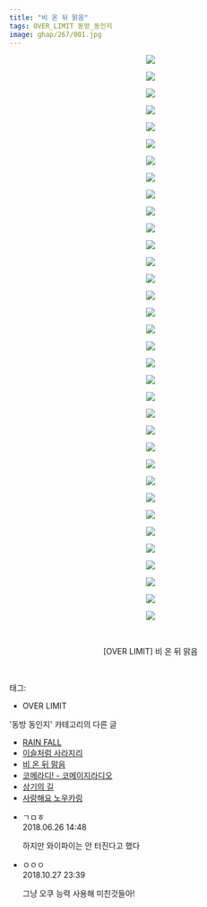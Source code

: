 ```yaml
---
title: "비 온 뒤 맑음"
tags: OVER_LIMIT 동방_동인지
image: ghap/267/001.jpg
---
```

<div class="article">
<p style="text-align: center; clear: none; float: none;"><img src="{{ site.nasurl }}/ghap/267/001.jpg"/></p>
<p style="text-align: center; clear: none; float: none;"><img src="{{ site.nasurl }}/ghap/267/002.jpg"/></p>
<p style="text-align: center; clear: none; float: none;"><img src="{{ site.nasurl }}/ghap/267/003.jpg"/></p>
<p style="text-align: center; clear: none; float: none;"><img src="{{ site.nasurl }}/ghap/267/004.jpg"/></p>
<p style="text-align: center; clear: none; float: none;"><img src="{{ site.nasurl }}/ghap/267/005.jpg"/></p>
<p style="text-align: center; clear: none; float: none;"><img src="{{ site.nasurl }}/ghap/267/006.jpg"/></p>
<p style="text-align: center; clear: none; float: none;"><img src="{{ site.nasurl }}/ghap/267/007.jpg"/></p>
<p style="text-align: center; clear: none; float: none;"><img src="{{ site.nasurl }}/ghap/267/008.jpg"/></p>
<p style="text-align: center; clear: none; float: none;"><img src="{{ site.nasurl }}/ghap/267/009.jpg"/></p>
<p style="text-align: center; clear: none; float: none;"><img src="{{ site.nasurl }}/ghap/267/010.jpg"/></p>
<p style="text-align: center; clear: none; float: none;"><img src="{{ site.nasurl }}/ghap/267/011.jpg"/></p>
<p style="text-align: center; clear: none; float: none;"><img src="{{ site.nasurl }}/ghap/267/012.jpg"/></p>
<p style="text-align: center; clear: none; float: none;"><img src="{{ site.nasurl }}/ghap/267/013.jpg"/></p>
<p style="text-align: center; clear: none; float: none;"><img src="{{ site.nasurl }}/ghap/267/014.jpg"/></p>
<p style="text-align: center; clear: none; float: none;"><img src="{{ site.nasurl }}/ghap/267/015.jpg"/></p>
<p style="text-align: center; clear: none; float: none;"><img src="{{ site.nasurl }}/ghap/267/016.jpg"/></p>
<p style="text-align: center; clear: none; float: none;"><img src="{{ site.nasurl }}/ghap/267/017.jpg"/></p>
<p style="text-align: center; clear: none; float: none;"><img src="{{ site.nasurl }}/ghap/267/018.jpg"/></p>
<p style="text-align: center; clear: none; float: none;"><img src="{{ site.nasurl }}/ghap/267/019.jpg"/></p>
<p style="text-align: center; clear: none; float: none;"><img src="{{ site.nasurl }}/ghap/267/020.jpg"/></p>
<p style="text-align: center; clear: none; float: none;"><img src="{{ site.nasurl }}/ghap/267/021.jpg"/></p>
<p style="text-align: center; clear: none; float: none;"><img src="{{ site.nasurl }}/ghap/267/022.jpg"/></p>
<p style="text-align: center; clear: none; float: none;"><img src="{{ site.nasurl }}/ghap/267/023.jpg"/></p>
<p style="text-align: center; clear: none; float: none;"><img src="{{ site.nasurl }}/ghap/267/024.jpg"/></p>
<p style="text-align: center; clear: none; float: none;"><img src="{{ site.nasurl }}/ghap/267/025.jpg"/></p>
<p style="text-align: center; clear: none; float: none;"><img src="{{ site.nasurl }}/ghap/267/026.jpg"/></p>
<p style="text-align: center; clear: none; float: none;"><img src="{{ site.nasurl }}/ghap/267/027.jpg"/></p>
<p style="text-align: center; clear: none; float: none;"><img src="{{ site.nasurl }}/ghap/267/028.jpg"/></p>
<p style="text-align: center; clear: none; float: none;"><img src="{{ site.nasurl }}/ghap/267/029.jpg"/></p>
<p style="text-align: center; clear: none; float: none;"><img src="{{ site.nasurl }}/ghap/267/030.jpg"/></p>
<p style="text-align: center; clear: none; float: none;"><img src="{{ site.nasurl }}/ghap/267/031.jpg"/></p>
<p style="text-align: center; clear: none; float: none;"><img src="{{ site.nasurl }}/ghap/267/032.jpg"/></p>
<p style="text-align: center; clear: none; float: none;"><img src="{{ site.nasurl }}/ghap/267/033.jpg"/></p>
<p style="text-align: center; clear: none; float: none;"><img src="{{ site.nasurl }}/ghap/267/034.jpg"/></p>
<p style="text-align: center; clear: none; float: none;"><br/></p>
<p style="text-align: center; clear: none; float: none;">[OVER LIMIT] 비 온 뒤 맑음</p>
<p><br/></p>
</div><div class="tagTrail">
<p>태그: </p>
<ul>
<li>OVER LIMIT</li>
</ul>
</div><div class="another">
<p>'동방 동인지' 카테고리의 다른 글</p>
<ul>
<li><a href="/2016-06-19-ghap_269">RAIN FALL</a></li>
<li><a href="/2016-06-19-ghap_268">이슬처럼 사라지리</a></li>
<li><a href="/2016-06-19-ghap_267">비 온 뒤 맑음</a></li>
<li><a href="/2016-06-19-ghap_266">코메라디! - 코메이지라디오</a></li>
<li><a href="/2016-06-19-ghap_265">상기의 길</a></li>
<li><a href="/2016-06-19-ghap_264">사랑해요 노우카링</a></li>
</ul>
</div><div class="cb_module cb_fluid">
<div class="cb_wrt cb_profile">
<div class="comment">
<ul>
<li class="cb_thumb_off" id="comment15277008">
<div class="cb_comment_area">
<div class="cb_info_area">
<div class="cb_section">
<span class="cb_nick_name">ㄱㅁㅎ</span>
</div>
<div class="cb_section">
<span class="cb_date">2018.06.26 14:48 </span>
</div>
</div>
<div class="cb_dsc_comment">
<p class="cb_dsc">
											하지만 와이파이는 안 터진다고 했다
										</p>
</div>
</div></li>
<li class="cb_thumb_off" id="comment15363657">
<div class="cb_comment_area">
<div class="cb_info_area">
<div class="cb_section">
<span class="cb_nick_name">ㅇㅇㅇ</span>
</div>
<div class="cb_section">
<span class="cb_date">2018.10.27 23:39 </span>
</div>
</div>
<div class="cb_dsc_comment">
<p class="cb_dsc">
											그냥 오쿠 능력 사용해 미친것들아!
										</p>
</div>
</div></li>
</ul>
</div>
</div><!-- commentList close -->
</div>